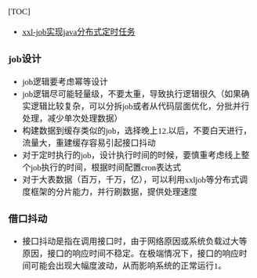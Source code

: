 <span  style="font-family: Simsun,serif; font-size: 17px; ">

[TOC]

- [xxl-job实现java分布式定时任务](https://www.cnblogs.com/jiaodaoniujava/p/17693311.html)

### job设计

- job逻辑要考虑幂等设计
- job逻辑尽可能轻量级，不要太重，导致执行逻辑很久（如果确实逻辑比较复杂，可以分拆job或者从代码层面优化，分批并行处理，减少单次处理数据）
- 构建数据到缓存类似的job，选择晚上12.以后，不要白天进行，流量大，重建缓存容易引起接口抖动
- 对于定时执行的job，设计执行时间的时候，要慎重考虑线上整个job执行的时间，根据时间配置cron表达式
- 对于大表数据（百万，千万，亿），可以利用xxljob等分布式调度框架的分片能力，并行刷数据，提供处理速度

### 借口抖动

- 接口抖动是指在调用接口时，由于网络原因或系统负载过大等原因，接口的响应时间不稳定。在极端情况下，接口的响应时间可能会出现大幅度波动，从而影响系统的正常运行1。

</span>